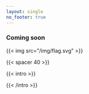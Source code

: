 ```yaml
---
layout: single
no_footer: true
---
```


### Coming soon

{{< img src="/img/flag.svg" >}}

{{< spacer 40 >}}


<div style="margin:auto;"

{{< intro >}}

<!-- We, as geographers and other AAG members, stand in solidarity with the movement for Palestinian self-determination, liberation, and return. We understand this movement to be aligned with struggles for justice, equality, and decolonization around the world, and thus core to our academic mission. -->

{{< /intro >}}

<!-- {{< columns count=3 >}}

{{< column >}} {{< button link="/pledge" text="Sign the pledge" >}} {{< /column >}}

{{< column >}} {{< button link="/preconference" text="Learn about GJP" >}} {{< /column >}}

{{< column >}} {{< button link="/register" text="Register today" >}} {{< /column >}}

{{< /columns >}} -->

</div>